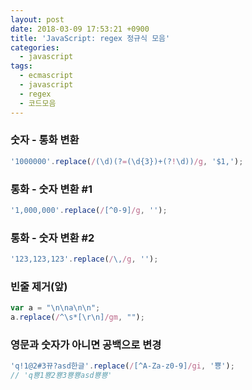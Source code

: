 ```yaml
---
layout: post
date: 2018-03-09 17:53:21 +0900
title: 'JavaScript: regex 정규식 모음'
categories:
  - javascript
tags:
  - ecmascript
  - javascript
  - regex
  - 코드모음
---
```


### 숫자 - 통화 변환

```js
'1000000'.replace(/(\d)(?=(\d{3})+(?!\d))/g, '$1,');
```

### 통화 - 숫자 변환 #1

```js
'1,000,000'.replace(/[^0-9]/g, '');
```

### 통화 - 숫자 변환 #2

```js
'123,123,123'.replace(/\,/g, '');
```

### 빈줄 제거(앞)

```js
var a = "\n\na\n\n";
a.replace(/^\s*[\r\n]/gm, "");
```
### 영문과 숫자가 아니면 공백으로 변경

```js
'q!1@2#3뀨?asd한글'.replace(/[^A-Za-z0-9]/gi, '뿅');
// 'q뿅1뿅2뿅3뿅뿅asd뿅뿅'
```
